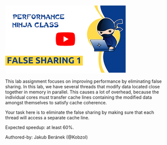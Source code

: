 [<img src="../../../img/FalseSharing1.png">](https://www.youtube.com/watch?v=uRmQSHsZoxE&list=PLRWO2AL1QAV6bJAU2kgB4xfodGID43Y5d)


This lab assignment focuses on improving performance by eliminating false sharing. In this lab, we
have several threads that modify data located close together in memory in parallel. This causes a lot
of overhead, because the individual cores must transfer cache lines containing the modified data amongst
themselves to satisfy cache coherence.

Your task here is to eliminate the false sharing by making sure that each thread will access a separate
cache line.

Expected speedup: at least 60%.

Authored-by: Jakub Beránek (@Kobzol)